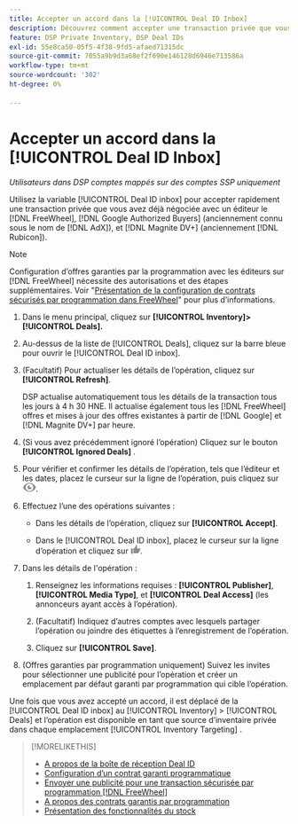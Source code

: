 ```yaml
---
title: Accepter un accord dans la [!UICONTROL Deal ID Inbox]
description: Découvrez comment accepter une transaction privée que vous avez déjà négociée avec un éditeur sur [!DNL FreeWheel], [!DNL Google Authorized Buyers] (anciennement connu sous le nom de [!DNL AdX]), and [!DNL Magnite DV+] (anciennement [!DNL Rubicon]) à l’aide de la boîte de réception Deal ID.
feature: DSP Private Inventory, DSP Deal IDs
exl-id: 55e8ca50-05f5-4f38-9fd5-afaed71315dc
source-git-commit: 7055a9b9d3a68ef2f690e146128d6946e713586a
workflow-type: tm+mt
source-wordcount: '302'
ht-degree: 0%

---
```


# Accepter un accord dans la [!UICONTROL Deal ID Inbox]

*Utilisateurs dans DSP comptes mappés sur des comptes SSP uniquement*

Utilisez la variable [!UICONTROL Deal ID inbox] pour accepter rapidement une transaction privée que vous avez déjà négociée avec un éditeur le [!DNL FreeWheel], [!DNL Google Authorized Buyers] (anciennement connu sous le nom de [!DNL AdX]), et [!DNL Magnite DV+] (anciennement [!DNL Rubicon]).

>[!NOTE]
>
>Configuration d’offres garanties par la programmation avec les éditeurs sur [!DNL FreeWheel] nécessite des autorisations et des étapes supplémentaires. Voir &quot;[Présentation de la configuration de contrats sécurisés par programmation dans FreeWheel](freewheel-overview.md)&quot; pour plus d’informations.

1. Dans le menu principal, cliquez sur **[!UICONTROL Inventory]> [!UICONTROL Deals].**

1. Au-dessus de la liste de [!UICONTROL Deals], cliquez sur la barre bleue pour ouvrir le [!UICONTROL Deal ID inbox].

1. (Facultatif) Pour actualiser les détails de l’opération, cliquez sur **[!UICONTROL Refresh]**.

   DSP actualise automatiquement tous les détails de la transaction tous les jours à 4 h 30 HNE. Il actualise également tous les [!DNL FreeWheel] offres et mises à jour des offres existantes à partir de [!DNL Google] et [!DNL Magnite DV+] par heure.

1. (Si vous avez précédemment ignoré l’opération) Cliquez sur le bouton **[!UICONTROL Ignored Deals]** .

1. Pour vérifier et confirmer les détails de l’opération, tels que l’éditeur et les dates, placez le curseur sur la ligne de l’opération, puis cliquez sur ![Réviser](/help/dsp/assets/review.png).

1. Effectuez l’une des opérations suivantes :

   * Dans les détails de l’opération, cliquez sur **[!UICONTROL Accept]**.

   * Dans le [!UICONTROL Deal ID inbox], placez le curseur sur la ligne d’opération et cliquez sur ![Accepter](/help/dsp/assets/accept.png).

1. Dans les détails de l&#39;opération :
   1. Renseignez les informations requises : **[!UICONTROL Publisher]**, **[!UICONTROL Media Type]**, et **[!UICONTROL Deal Access]** (les annonceurs ayant accès à l’opération).
   1. (Facultatif) Indiquez d’autres comptes avec lesquels partager l’opération ou joindre des étiquettes à l’enregistrement de l’opération.

   1. Cliquez sur **[!UICONTROL Save]**.

1. (Offres garanties par programmation uniquement) Suivez les invites pour sélectionner une publicité pour l’opération et créer un emplacement par défaut garanti par programmation qui cible l’opération.

Une fois que vous avez accepté un accord, il est déplacé de la [!UICONTROL Deal ID inbox] au [!UICONTROL Inventory] > [!UICONTROL Deals] et l’opération est disponible en tant que source d’inventaire privée dans chaque emplacement [!UICONTROL Inventory Targeting] .

>[!MORELIKETHIS]
>
>* [A propos de la boîte de réception Deal ID](deal-id-inbox-about.md)
>* [Configuration d’un contrat garanti programmatique](programmatic-guaranteed-set-up.md)
>* [Envoyer une publicité pour une transaction sécurisée par programmation [!DNL FreeWheel]](freewheel-submit.md)
>* [A propos des contrats garantis par programmation](programmatic-guaranteed-about.md)
>* [Présentation des fonctionnalités du stock](inventory-overview.md)

